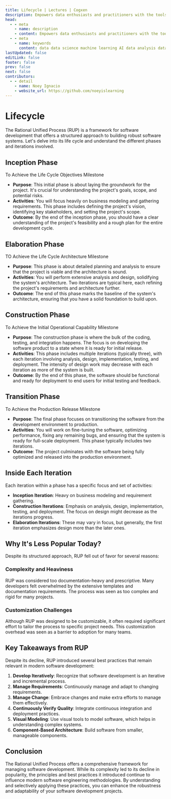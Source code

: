 ```yaml
---
title: Lifecycle | Lectures | Cogxen
description: Empowers data enthusiasts and practitioners with the tools and knowledge to unlock the potential of data.
head:
  - - meta
    - name: description
    - content: Empowers data enthusiasts and practitioners with the tools and knowledge to unlock the potential of data.
  - - meta
    - name: keywords
      content: data data science machine learning AI data analysis data-driven data enthusiasts data practitioners
lastUpdated: false
editLink: false
footer: false
prev: false
next: false
contributors:
  - - detail
    - name: Noey Ignacio
    - website_url: https://github.com/noeyislearning
---
```


# Lifecycle

The Rational Unified Process (RUP) is a framework for software development that offers a structured approach to building robust software systems. Let's delve into its life cycle and understand the different phases and iterations involved.

## Inception Phase

To Achieve the Life Cycle Objectives Milestone

- **Purpose**: This initial phase is about laying the groundwork for the project. It's crucial for understanding the project's goals, scope, and potential risks.
- **Activities**: You will focus heavily on business modeling and gathering requirements. This phase includes defining the project's vision, identifying key stakeholders, and setting the project's scope.
- **Outcome**: By the end of the inception phase, you should have a clear understanding of the project's feasibility and a rough plan for the entire development cycle.

## Elaboration Phase

TO Achieve the Life Cycle Architecture Milestone

- **Purpose**: This phase is about detailed planning and analysis to ensure that the project is viable and the architecture is sound.
- **Activities**: You will perform extensive analysis and design, solidifying the system's architecture. Two iterations are typical here, each refining the project's requirements and architecture further.
- **Outcome**: The end of this phase marks the baseline of the system's architecture, ensuring that you have a solid foundation to build upon.

## Construction Phase

To Achieve the Initial Operational Capability Milestone

- **Purpose**: The construction phase is where the bulk of the coding, testing, and integration happens. The focus is on developing the software product to a state where it is ready for initial release.
- **Activities**: This phase includes multiple iterations (typically three), with each iteration involving analysis, design, implementation, testing, and deployment. The intensity of design work may decrease with each iteration as more of the system is built.
- **Outcome**: By the end of this phase, the software should be functional and ready for deployment to end users for initial testing and feedback.

## Transition Phase

To Achieve the Production Release Milestone

- **Purpose**: The final phase focuses on transitioning the software from the development environment to production.
- **Activities**: You will work on fine-tuning the software, optimizing performance, fixing any remaining bugs, and ensuring that the system is ready for full-scale deployment. This phase typically includes two iterations.
- **Outcome**: The project culminates with the software being fully optimized and released into the production environment.

## Inside Each Iteration

Each iteration within a phase has a specific focus and set of activities:

- **Inception Iteration**: Heavy on business modeling and requirement gathering.
- **Construction Iterations**: Emphasis on analysis, design, implementation, testing, and deployment. The focus on design might decrease as the iterations progress.
- **Elaboration Iterations**: These may vary in focus, but generally, the first iteration emphasizes design more than the later ones.

## Why It's Less Popular Today?

Despite its structured approach, RUP fell out of favor for several reasons:

### Complexity and Heaviness

RUP was considered too documentation-heavy and prescriptive. Many developers felt overwhelmed by the extensive templates and documentation requirements. The process was seen as too complex and rigid for many projects.

### Customization Challenges

Although RUP was designed to be customizable, it often required significant effort to tailor the process to specific project needs. This customization overhead was seen as a barrier to adoption for many teams.

## Key Takeaways from RUP

Despite its decline, RUP introduced several best practices that remain relevant in modern software development:

1. **Develop Iteratively**: Recognize that software development is an iterative and incremental process.
2. **Manage Requirements**: Continuously manage and adapt to changing requirements.
3. **Manage Change**: Embrace changes and make extra efforts to manage them effectively.
4. **Continuously Verify Quality**: Integrate continuous integration and deployment practices.
5. **Visual Modeling**: Use visual tools to model software, which helps in understanding complex systems.
6. **Component-Based Architecture**: Build software from smaller, manageable components.

## Conclusion

The Rational Unified Process offers a comprehensive framework for managing software development. While its complexity led to its decline in popularity, the principles and best practices it introduced continue to influence modern software engineering methodologies. By understanding and selectively applying these practices, you can enhance the robustness and adaptability of your software development projects.
